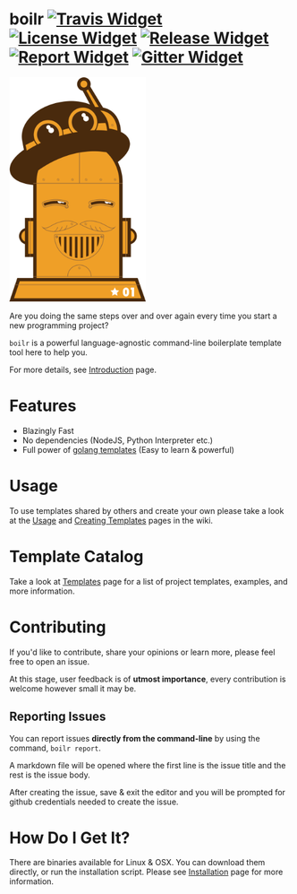 # boilr [![Travis Widget]][Travis] [![License Widget]][License] [![Release Widget]][Release] [![Report Widget]][Report] [![Gitter Widget]][Gitter]

[Travis Widget]: https://img.shields.io/travis/tmrts/boilr.svg?style=flat-square
[Travis]: http://travis-ci.org/tmrts/boilr
[License Widget]: https://img.shields.io/github/license/tmrts/boilr.svg?style=flat-square
[License]: https://github.com/tmrts/boilr/blob/master/LICENSE
[Release Widget]: https://img.shields.io/github/release/tmrts/boilr.svg?style=flat-square
[Release]: https://github.com/tmrts/boilr/releases
[Gitter Widget]: https://img.shields.io/badge/chat-on%20gitter-00BCD4.svg?style=flat-square
[Gitter]: https://gitter.im/tmrts/boilr
[Report Widget]: https://img.shields.io/badge/report%20card-A%2B-FF5722.svg?style=flat-square
[Report]: http://goreportcard.com/report/tmrts/boilr
[Documentation Widget]: https://img.shields.io/badge/godoc-reference-5272B4.svg?style=flat-square
[Documentation]: https://godoc.org/github.com/tmrts/boilr

<img src="/logo.png" height="400" align="middle"/>
<br />
<br />
Are you doing the same steps over and over again every time you start a new programming project?

`boilr` is a powerful language-agnostic command-line boilerplate template tool here to help you.

For more details, see [Introduction](https://github.com/tmrts/boilr/wiki/Introduction) page.

# Features
- Blazingly Fast
- No dependencies (NodeJS, Python Interpreter etc.)
- Full power of [golang templates](https://golang.org/pkg/text/template/) (Easy to learn & powerful)

# Usage
To use templates shared by others and create your own please take a look at the
[Usage](https://github.com/tmrts/boilr/wiki/Usage) and [Creating Templates](https://github.com/tmrts/boilr/wiki/Creating-Templates)
pages in the wiki.

# Template Catalog
Take a look at [Templates](https://github.com/tmrts/boilr/wiki/Templates) page for a list of project templates, examples, and more information.

# Contributing
If you'd like to contribute, share your opinions or learn more, please feel free to open an issue.

At this stage, user feedback is of **utmost importance**, every contribution is welcome however small it may be.

## Reporting Issues
You can report issues **directly from the command-line** by using the command, `boilr report`.

A markdown file will be opened where the first line is the issue title and the rest 
is the issue body. 

After creating the issue, save & exit the editor and you will be
prompted for github credentials needed to create the issue.

# How Do I Get It?
There are binaries available for Linux & OSX. You can download them directly,
or run the installation script. Please see [Installation](https://github.com/tmrts/boilr/wiki/Installation) page for more information.

